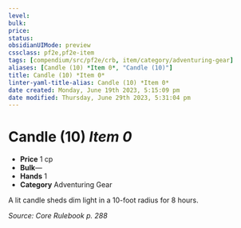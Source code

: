 ```yaml
---
level:
bulk:
price:
status:
obsidianUIMode: preview
cssclass: pf2e,pf2e-item
tags: [compendium/src/pf2e/crb, item/category/adventuring-gear]
aliases: [Candle (10) *Item 0*, "Candle (10)"]
title: Candle (10) *Item 0*
linter-yaml-title-alias: Candle (10) *Item 0*
date created: Monday, June 19th 2023, 5:15:09 pm
date modified: Thursday, June 29th 2023, 5:31:04 pm
---
```


# Candle (10) *Item 0*

- **Price** 1 cp
- **Bulk**—
- **Hands** 1
- **Category** Adventuring Gear

A lit candle sheds dim light in a 10-foot radius for 8 hours.

*Source: Core Rulebook p. 288*
